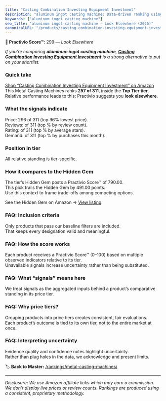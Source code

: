 ```yaml
---
title: "Casting Combination Investing Equipment Investment"
description: "aluminum ingot casting machine: Data-driven ranking using the Practivio Score™. Positioned by quality, value, demand, findability, momentum."
keywords: ["aluminum ingot casting machine"]
seo_title: "aluminum ingot casting machine — Look Elsewhere (2025)"
canonicalURL: "/products/casting-combination-investing-equipment-investment-B0BQTXYNKY/"
---
```


**🚫 Practivio Score™:** 299 — _Look Elsewhere_


*If you're comparing **aluminum ingot casting machine**, **[Casting Combination Investing Equipment Investment](https://www.amazon.com/dp/B0BQTXYNKY?tag=practivio-20)** is a strong alternative to put on your shortlist.*
### Quick take
[Shop “Casting Combination Investing Equipment Investment” on Amazon](https://www.amazon.com/dp/B0BQTXYNKY?tag=practivio-20)
This Metal Casting Machines ranks **257 of 311**, inside the **Top Tier tier**.  
Relative performance leads to this: Practivio suggests you **look elsewhere**.

### What the signals indicate
Price: 296 of 311 (top 96% lowest price).  
Reviews:  of 311 (top % by review count).  
Rating:  of 311 (top % by average stars).  
Demand:  of 311 (top % by purchases this month).

### Position in tier
All relative standing is tier-specific.

### How it compares to the Hidden Gem
The tier’s Hidden Gem posts a Practivio Score™ of 790.00.  
This pick trails the Hidden Gem by 491.00 points.  
Use this context to frame trade-offs among competing options.  

See the Hidden Gem on Amazon → [View listing](https://www.amazon.com/dp/B00ISCAOJ4?tag=practivio-20)

### FAQ: Inclusion criteria
Only products that pass our baseline filters are included.  
That keeps every designation valid and meaningful.

### FAQ: How the score works
Each product receives a Practivio Score™ (0–100) based on multiple observed indicators relative to its tier.  
Unavailable signals increase uncertainty rather than being substituted.

### FAQ: What “signals” means here
We treat signals as the aggregated inputs behind a product’s comparative standing in its price tier.

### FAQ: Why price tiers?
Grouping products into price tiers creates consistent, fair evaluations.  
Each product’s outcome is tied to its own tier, not to the entire market at once.

### FAQ: Interpreting uncertainty
Evidence quality and confidence notes highlight uncertainty.  
Rather than plug holes in the data, we acknowledge and present limits.


🏷️ **Back to Master:** [/rankings/metal-casting-machines/](/rankings/metal-casting-machines/)

---
_Disclosure: We use Amazon affiliate links which may earn a commission. We don’t display live prices or review counts. Rankings are produced using a consistent, proprietary methodology._
